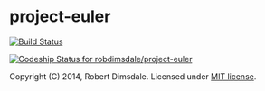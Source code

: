 project-euler
=============

[![Build Status](https://travis-ci.org/robdimsdale/project-euler.svg?branch=master)](https://travis-ci.org/robdimsdale/project-euler)

[ ![Codeship Status for robdimsdale/project-euler](https://www.codeship.io/projects/052e6680-2e66-0132-f271-26a7e757b9fa/status)](https://www.codeship.io/projects/39372)

Copyright (C) 2014, Robert Dimsdale. Licensed under [MIT license].

 [MIT License]: https://github.com/robdimsdale/project-euler/raw/master/LICENSE

